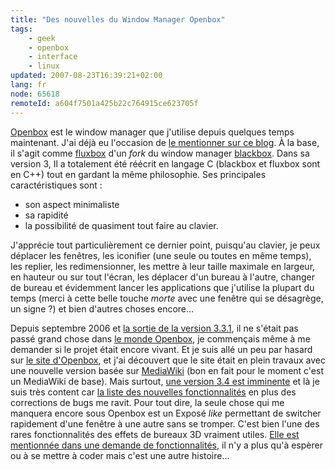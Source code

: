 ```yaml
---
title: "Des nouvelles du Window Manager Openbox"
tags:
    - geek
    - openbox
    - interface
    - linux
updated: 2007-08-23T16:39:21+02:00
lang: fr
node: 65618
remoteId: a604f7501a425b22c764915ce623705f
---
```

 
[Openbox](http://pwet.fr/man/linux/commandes/openbox) est le window manager que j'utilise depuis quelques temps maintenant. J'ai déjà eu l'occasion de [le mentionner sur ce blog](/tag/openbox). À la base, il s'agit comme [fluxbox](http://pwet.fr/man/linux/commandes/fluxbox) d'un *fork* du window manager [blackbox](http://pwet.fr/man/linux/commandes/blackbox). Dans sa version 3, Il a totalement été réécrit en langage C (blackbox et fluxbox sont en C++) tout en gardant la même philosophie. Ses principales caractéristiques sont :

 * son aspect minimaliste
 * sa rapidité
 * la possibilité de quasiment tout faire au clavier.
 
J'apprécie tout particulièrement ce dernier point, puisqu'au clavier, je peux déplacer les fenêtres, les iconifier (une seule ou toutes en même temps), les replier, les redimensionner, les mettre à leur taille maximale en largeur, en hauteur ou sur tout l'écran, les déplacer d'un bureau à l'autre, changer de bureau et évidemment lancer les applications que j'utilise la plupart du temps (merci à cette belle touche *morte* avec une fenêtre qui se désagrège, un signe ?) et bien d'autres choses encore...

 
Depuis septembre 2006 et [la sortie de la version 3.3.1](http://icculus.org/openbox/3/#1157631276), il ne s'était pas passé grand chose dans [le monde Openbox](http://planetob.openmonkey.com/), je commençais même à me demander si le projet était encore vivant. Et je suis allé un peu par hasard sur [le site d'Openbox](http://icculus.org/openbox/), et j'ai découvert que le site était en plein travaux avec une nouvelle version basée sur [MediaWiki](http://www.mediawiki.org/wiki/MediaWiki) (bon en fait pour le moment c'est un MediaWiki de base). Mais surtout, [une version 3.4 est imminente](http://david.chalkskeletons.com/blog/?p=74) et là je suis très content car [la liste des nouvelles fonctionnalités](http://icculus.org/openbox/index.php/Help:Upgrading_to_3.4) en plus des corrections de bugs me ravit. Pour tout dire, la seule chose qui me manquera encore sous Openbox est un Exposé *like* permettant de switcher rapidement d'une fenêtre à une autre sans se tromper. C'est bien l'une des rares fonctionnalités des effets de bureaux 3D vraiment utiles. [Elle est mentionnée dans une demande de fonctionnalités](http://bugzilla.icculus.org/show_bug.cgi?id=2823), il n'y a plus qu'à espèrer ou à se mettre à coder mais c'est une autre histoire...

